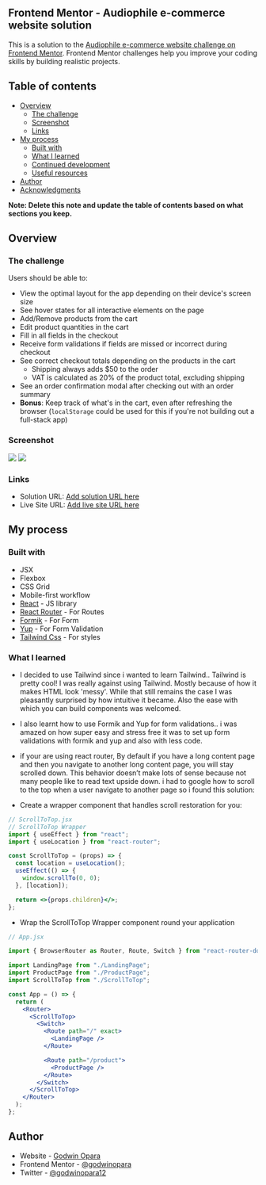 ## Frontend Mentor - Audiophile e-commerce website solution

This is a solution to the [Audiophile e-commerce website challenge on Frontend Mentor](https://www.frontendmentor.io/challenges/audiophile-ecommerce-website-C8cuSd_wx). Frontend Mentor challenges help you improve your coding skills by building realistic projects.

## Table of contents

- [Overview](#overview)
  - [The challenge](#the-challenge)
  - [Screenshot](#screenshot)
  - [Links](#links)
- [My process](#my-process)
  - [Built with](#built-with)
  - [What I learned](#what-i-learned)
  - [Continued development](#continued-development)
  - [Useful resources](#useful-resources)
- [Author](#author)
- [Acknowledgments](#acknowledgments)

**Note: Delete this note and update the table of contents based on what sections you keep.**

## Overview

### The challenge

Users should be able to:

- View the optimal layout for the app depending on their device's screen size
- See hover states for all interactive elements on the page
- Add/Remove products from the cart
- Edit product quantities in the cart
- Fill in all fields in the checkout
- Receive form validations if fields are missed or incorrect during checkout
- See correct checkout totals depending on the products in the cart
  - Shipping always adds $50 to the order
  - VAT is calculated as 20% of the product total, excluding shipping
- See an order confirmation modal after checking out with an order summary
- **Bonus**: Keep track of what's in the cart, even after refreshing the browser (`localStorage` could be used for this if you're not building out a full-stack app)

### Screenshot

![](./preview.jpg)
![](./React-App.png)

### Links

- Solution URL: [Add solution URL here](https://your-solution-url.com)
- Live Site URL: [Add live site URL here](https://your-live-site-url.com)

## My process

### Built with

- JSX
- Flexbox
- CSS Grid
- Mobile-first workflow
- [React](https://reactjs.org/) - JS library
- [React Router](https://reactrouter.com/) - For Routes
- [Formik](https://formik.org) - For Form
- [Yup](https://github.com/jquense/yup) - For Form Validation
- [Tailwind Css](https://tailwindcss.com/) - For styles

### What I learned

- I decided to use Tailwind since i wanted to learn Tailwind.. Tailwind is pretty cool! I was really against using Tailwind. Mostly because of how it makes HTML look 'messy'. While that still remains the case I was pleasantly surprised by how intuitive it became. Also the ease with which you can build components was welcomed.
- I also learnt how to use Formik and Yup for form validations.. i was amazed on how super easy and stress free it was to set up form validations with formik and yup and also with less code.

- if your are using react router, By default if you have a long content page and then you navigate to another long content page, you will stay scrolled down. This behavior doesn’t make lots of sense because not many people like to read text upside down. i had to google how to scroll to the top when a user navigate to another page so i found this solution:

- Create a wrapper component that handles scroll restoration for you:

```jsx
// ScrollToTop.jsx
// ScrollToTop Wrapper
import { useEffect } from "react";
import { useLocation } from "react-router";

const ScrollToTop = (props) => {
  const location = useLocation();
  useEffect(() => {
    window.scrollTo(0, 0);
  }, [location]);

  return <>{props.children}</>;
};
```

- Wrap the ScrollToTop Wrapper component round your application

```jsx
// App.jsx

import { BrowserRouter as Router, Route, Switch } from "react-router-dom";

import LandingPage from "./LandingPage";
import ProductPage from "./ProductPage";
import ScrollToTop from "./ScrollToTop";

const App = () => {
  return (
    <Router>
      <ScrollToTop>
        <Switch>
          <Route path="/" exact>
            <LandingPage />
          </Route>

          <Route path="/product">
            <ProductPage />
          </Route>
        </Switch>
      </ScrollToTop>
    </Router>
  );
};
```

## Author

- Website - [Godwin Opara](https://godwin-ahamefula.netlify.app/)
- Frontend Mentor - [@godwinopara](https://www.frontendmentor.io/profile/godwinopara)
- Twitter - [@godwinopara12](https://www.twitter.com/godwinopara12)
